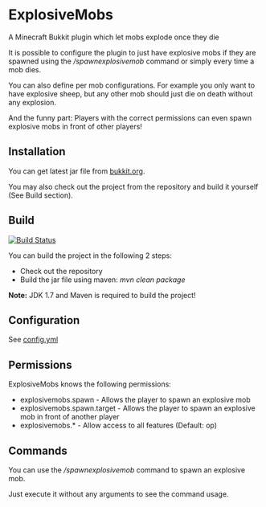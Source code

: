 # ExplosiveMobs

A Minecraft Bukkit plugin which let mobs explode once they die

It is possible to configure the plugin to just have explosive mobs if they are spawned using the */spawnexplosivemob* command or simply every time a mob dies.

You can also define per mob configurations. For example you only want to have explosive sheep, but any other mob should just die on death without any explosion.

And the funny part: Players with the correct permissions can even spawn explosive mobs in front of other players!


## Installation

You can get latest jar file from [bukkit.org](https://dev.bukkit.org/projects/explosivemobs).

You may also check out the project from the repository and build it yourself (See Build section).


## Build

[![Build Status](https://travis-ci.org/Programie/ExplosiveMobs.png?branch=master)](https://travis-ci.org/Programie/ExplosiveMobs)

You can build the project in the following 2 steps:

 * Check out the repository
 * Build the jar file using maven: *mvn clean package*

**Note:** JDK 1.7 and Maven is required to build the project!


## Configuration

See [config.yml](src/main/resources/config.yml)


## Permissions

ExplosiveMobs knows the following permissions:

  * explosivemobs.spawn - Allows the player to spawn an explosive mob
  * explosivemobs.spawn.target - Allows the player to spawn an explosive mob in front of another player
  * explosivemobs.* - Allow access to all features (Default: op)


## Commands

You can use the */spawnexplosivemob* command to spawn an explosive mob.

Just execute it without any arguments to see the command usage.
